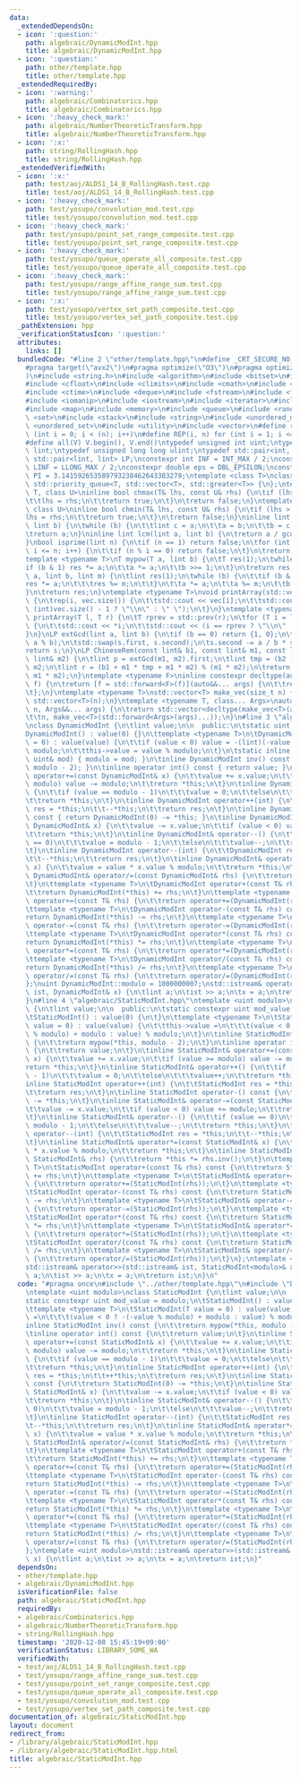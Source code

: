 ```yaml
---
data:
  _extendedDependsOn:
  - icon: ':question:'
    path: algebraic/DynamicModInt.hpp
    title: algebraic/DynamicModInt.hpp
  - icon: ':question:'
    path: other/template.hpp
    title: other/template.hpp
  _extendedRequiredBy:
  - icon: ':warning:'
    path: algebraic/Combinatorics.hpp
    title: algebraic/Combinatorics.hpp
  - icon: ':heavy_check_mark:'
    path: algebraic/NumberTheoreticTransform.hpp
    title: algebraic/NumberTheoreticTransform.hpp
  - icon: ':x:'
    path: string/RollingHash.hpp
    title: string/RollingHash.hpp
  _extendedVerifiedWith:
  - icon: ':x:'
    path: test/aoj/ALDS1_14_B_RollingHash.test.cpp
    title: test/aoj/ALDS1_14_B_RollingHash.test.cpp
  - icon: ':heavy_check_mark:'
    path: test/yosupo/convolution_mod.test.cpp
    title: test/yosupo/convolution_mod.test.cpp
  - icon: ':heavy_check_mark:'
    path: test/yosupo/point_set_range_composite.test.cpp
    title: test/yosupo/point_set_range_composite.test.cpp
  - icon: ':heavy_check_mark:'
    path: test/yosupo/queue_operate_all_composite.test.cpp
    title: test/yosupo/queue_operate_all_composite.test.cpp
  - icon: ':heavy_check_mark:'
    path: test/yosupo/range_affine_range_sum.test.cpp
    title: test/yosupo/range_affine_range_sum.test.cpp
  - icon: ':x:'
    path: test/yosupo/vertex_set_path_composite.test.cpp
    title: test/yosupo/vertex_set_path_composite.test.cpp
  _pathExtension: hpp
  _verificationStatusIcon: ':question:'
  attributes:
    links: []
  bundledCode: "#line 2 \"other/template.hpp\"\n#define _CRT_SECURE_NO_WARNINGS\n\
    #pragma target(\"avx2\")\n#pragma optimize(\"O3\")\n#pragma optimize(\"unroll-loops\"\
    )\n#include <string.h>\n#include <algorithm>\n#include <bitset>\n#include <cassert>\n\
    #include <cfloat>\n#include <climits>\n#include <cmath>\n#include <complex>\n\
    #include <ctime>\n#include <deque>\n#include <fstream>\n#include <functional>\n\
    #include <iomanip>\n#include <iostream>\n#include <iterator>\n#include <list>\n\
    #include <map>\n#include <memory>\n#include <queue>\n#include <random>\n#include\
    \ <set>\n#include <stack>\n#include <string>\n#include <unordered_map>\n#include\
    \ <unordered_set>\n#include <utility>\n#include <vector>\n#define rep(i, n) for\
    \ (int i = 0; i < (n); i++)\n#define REP(i, n) for (int i = 1; i <= (n); i++)\n\
    #define all(V) V.begin(), V.end()\ntypedef unsigned int uint;\ntypedef long long\
    \ lint;\ntypedef unsigned long long ulint;\ntypedef std::pair<int, int> P;\ntypedef\
    \ std::pair<lint, lint> LP;\nconstexpr int INF = INT_MAX / 2;\nconstexpr lint\
    \ LINF = LLONG_MAX / 2;\nconstexpr double eps = DBL_EPSILON;\nconstexpr double\
    \ PI = 3.141592653589793238462643383279;\ntemplate <class T>\nclass prique : public\
    \ std::priority_queue<T, std::vector<T>, std::greater<T>> {\n};\ntemplate <class\
    \ T, class U>\ninline bool chmax(T& lhs, const U& rhs) {\n\tif (lhs < rhs) {\n\
    \t\tlhs = rhs;\n\t\treturn true;\n\t}\n\treturn false;\n}\ntemplate <class T,\
    \ class U>\ninline bool chmin(T& lhs, const U& rhs) {\n\tif (lhs > rhs) {\n\t\t\
    lhs = rhs;\n\t\treturn true;\n\t}\n\treturn false;\n}\ninline lint gcd(lint a,\
    \ lint b) {\n\twhile (b) {\n\t\tlint c = a;\n\t\ta = b;\n\t\tb = c % b;\n\t}\n\
    \treturn a;\n}\ninline lint lcm(lint a, lint b) {\n\treturn a / gcd(a, b) * b;\n\
    }\nbool isprime(lint n) {\n\tif (n == 1) return false;\n\tfor (int i = 2; i *\
    \ i <= n; i++) {\n\t\tif (n % i == 0) return false;\n\t}\n\treturn true;\n}\n\
    template <typename T>\nT mypow(T a, lint b) {\n\tT res(1);\n\twhile (b) {\n\t\t\
    if (b & 1) res *= a;\n\t\ta *= a;\n\t\tb >>= 1;\n\t}\n\treturn res;\n}\nlint modpow(lint\
    \ a, lint b, lint m) {\n\tlint res(1);\n\twhile (b) {\n\t\tif (b & 1) {\n\t\t\t\
    res *= a;\n\t\t\tres %= m;\n\t\t}\n\t\ta *= a;\n\t\ta %= m;\n\t\tb >>= 1;\n\t\
    }\n\treturn res;\n}\ntemplate <typename T>\nvoid printArray(std::vector<T>& vec)\
    \ {\n\trep(i, vec.size()) {\n\t\tstd::cout << vec[i];\n\t\tstd::cout << (i ==\
    \ (int)vec.size() - 1 ? \"\\n\" : \" \");\n\t}\n}\ntemplate <typename T>\nvoid\
    \ printArray(T l, T r) {\n\tT rprev = std::prev(r);\n\tfor (T i = l; i != r; i++)\
    \ {\n\t\tstd::cout << *i;\n\t\tstd::cout << (i == rprev ? \"\\n\" : \" \");\n\t\
    }\n}\nLP extGcd(lint a, lint b) {\n\tif (b == 0) return {1, 0};\n\tLP s = extGcd(b,\
    \ a % b);\n\tstd::swap(s.first, s.second);\n\ts.second -= a / b * s.first;\n\t\
    return s;\n}\nLP ChineseRem(const lint& b1, const lint& m1, const lint& b2, const\
    \ lint& m2) {\n\tlint p = extGcd(m1, m2).first;\n\tlint tmp = (b2 - b1) * p %\
    \ m2;\n\tlint r = (b1 + m1 * tmp + m1 * m2) % (m1 * m2);\n\treturn std::make_pair(r,\
    \ m1 * m2);\n}\ntemplate <typename F>\ninline constexpr decltype(auto) lambda_fix(F&&\
    \ f) {\n\treturn [f = std::forward<F>(f)](auto&&... args) {\n\t\treturn f(f, std::forward<decltype(args)>(args)...);\n\
    \t};\n}\ntemplate <typename T>\nstd::vector<T> make_vec(size_t n) {\n\treturn\
    \ std::vector<T>(n);\n}\ntemplate <typename T, class... Args>\nauto make_vec(size_t\
    \ n, Args&&... args) {\n\treturn std::vector<decltype(make_vec<T>(args...))>(\n\
    \t\tn, make_vec<T>(std::forward<Args>(args)...));\n}\n#line 3 \"algebraic/DynamicModInt.hpp\"\
    \nclass DynamicModInt {\n\tlint value;\n\n  public:\n\tstatic uint modulo;\n\t\
    DynamicModInt() : value(0) {}\n\ttemplate <typename T>\n\tDynamicModInt(T value\
    \ = 0) : value(value) {\n\t\tif (value < 0) value = -(lint)(-value % modulo) +\
    \ modulo;\n\t\tthis->value = value % modulo;\n\t}\n\tstatic inline void setMod(const\
    \ uint& mod) { modulo = mod; }\n\tinline DynamicModInt inv() const { return mypow(*this,\
    \ modulo - 2); }\n\tinline operator int() const { return value; }\n\tinline DynamicModInt&\
    \ operator+=(const DynamicModInt& x) {\n\t\tvalue += x.value;\n\t\tif (value >=\
    \ modulo) value -= modulo;\n\t\treturn *this;\n\t}\n\tinline DynamicModInt& operator++()\
    \ {\n\t\tif (value == modulo - 1)\n\t\t\tvalue = 0;\n\t\telse\n\t\t\tvalue++;\n\
    \t\treturn *this;\n\t}\n\tinline DynamicModInt operator++(int) {\n\t\tDynamicModInt\
    \ res = *this;\n\t\t--*this;\n\t\treturn res;\n\t}\n\tinline DynamicModInt operator-()\
    \ const { return DynamicModInt(0) -= *this; }\n\tinline DynamicModInt& operator-=(const\
    \ DynamicModInt& x) {\n\t\tvalue -= x.value;\n\t\tif (value < 0) value += modulo;\n\
    \t\treturn *this;\n\t}\n\tinline DynamicModInt& operator--() {\n\t\tif (value\
    \ == 0)\n\t\t\tvalue = modulo - 1;\n\t\telse\n\t\t\tvalue--;\n\t\treturn *this;\n\
    \t}\n\tinline DynamicModInt operator--(int) {\n\t\tDynamicModInt res = *this;\n\
    \t\t--*this;\n\t\treturn res;\n\t}\n\tinline DynamicModInt& operator*=(const DynamicModInt&\
    \ x) {\n\t\tvalue = value * x.value % modulo;\n\t\treturn *this;\n\t}\n\tinline\
    \ DynamicModInt& operator/=(const DynamicModInt& rhs) {\n\t\treturn *this *= rhs.inv();\n\
    \t}\n\ttemplate <typename T>\n\tDynamicModInt operator+(const T& rhs) const {\n\
    \t\treturn DynamicModInt(*this) += rhs;\n\t}\n\ttemplate <typename T>\n\tDynamicModInt&\
    \ operator+=(const T& rhs) {\n\t\treturn operator+=(DynamicModInt(rhs));\n\t}\n\
    \ttemplate <typename T>\n\tDynamicModInt operator-(const T& rhs) const {\n\t\t\
    return DynamicModInt(*this) -= rhs;\n\t}\n\ttemplate <typename T>\n\tDynamicModInt&\
    \ operator-=(const T& rhs) {\n\t\treturn operator-=(DynamicModInt(rhs));\n\t}\n\
    \ttemplate <typename T>\n\tDynamicModInt operator*(const T& rhs) const {\n\t\t\
    return DynamicModInt(*this) *= rhs;\n\t}\n\ttemplate <typename T>\n\tDynamicModInt&\
    \ operator*=(const T& rhs) {\n\t\treturn operator*=(DynamicModInt(rhs));\n\t}\n\
    \ttemplate <typename T>\n\tDynamicModInt operator/(const T& rhs) const {\n\t\t\
    return DynamicModInt(*this) /= rhs;\n\t}\n\ttemplate <typename T>\n\tDynamicModInt&\
    \ operator/=(const T& rhs) {\n\t\treturn operator/=(DynamicModInt(rhs));\n\t}\n\
    };\nuint DynamicModInt::modulo = 1000000007;\nstd::istream& operator>>(std::istream&\
    \ ist, DynamicModInt& x) {\n\tlint a;\n\tist >> a;\n\tx = a;\n\treturn ist;\n\
    }\n#line 4 \"algebraic/StaticModInt.hpp\"\ntemplate <uint modulo>\nclass StaticModInt\
    \ {\n\tlint value;\n\n  public:\n\tstatic constexpr uint mod_value = modulo;\n\
    \tStaticModInt() : value(0) {\n\t}\n\ttemplate <typename T>\n\tStaticModInt(T\
    \ value = 0) : value(value) {\n\t\tthis->value =\n\t\t\t(value < 0 ? -(-value\
    \ % modulo) + modulo : value) % modulo;\n\t}\n\tinline StaticModInt inv() const\
    \ {\n\t\treturn mypow(*this, modulo - 2);\n\t}\n\tinline operator int() const\
    \ {\n\t\treturn value;\n\t}\n\tinline StaticModInt& operator+=(const StaticModInt&\
    \ x) {\n\t\tvalue += x.value;\n\t\tif (value >= modulo) value -= modulo;\n\t\t\
    return *this;\n\t}\n\tinline StaticModInt& operator++() {\n\t\tif (value == modulo\
    \ - 1)\n\t\t\tvalue = 0;\n\t\telse\n\t\t\tvalue++;\n\t\treturn *this;\n\t}\n\t\
    inline StaticModInt operator++(int) {\n\t\tStaticModInt res = *this;\n\t\t++*this;\n\
    \t\treturn res;\n\t}\n\tinline StaticModInt operator-() const {\n\t\treturn StaticModInt(0)\
    \ -= *this;\n\t}\n\tinline StaticModInt& operator-=(const StaticModInt& x) {\n\
    \t\tvalue -= x.value;\n\t\tif (value < 0) value += modulo;\n\t\treturn *this;\n\
    \t}\n\tinline StaticModInt& operator--() {\n\t\tif (value == 0)\n\t\t\tvalue =\
    \ modulo - 1;\n\t\telse\n\t\t\tvalue--;\n\t\treturn *this;\n\t}\n\tinline StaticModInt\
    \ operator--(int) {\n\t\tStaticModInt res = *this;\n\t\t--*this;\n\t\treturn res;\n\
    \t}\n\tinline StaticModInt& operator*=(const StaticModInt& x) {\n\t\tvalue = value\
    \ * x.value % modulo;\n\t\treturn *this;\n\t}\n\tinline StaticModInt& operator/=(const\
    \ StaticModInt& rhs) {\n\t\treturn *this *= rhs.inv();\n\t}\n\ttemplate <typename\
    \ T>\n\tStaticModInt operator+(const T& rhs) const {\n\t\treturn StaticModInt(*this)\
    \ += rhs;\n\t}\n\ttemplate <typename T>\n\tStaticModInt& operator+=(const T& rhs)\
    \ {\n\t\treturn operator+=(StaticModInt(rhs));\n\t}\n\ttemplate <typename T>\n\
    \tStaticModInt operator-(const T& rhs) const {\n\t\treturn StaticModInt(*this)\
    \ -= rhs;\n\t}\n\ttemplate <typename T>\n\tStaticModInt& operator-=(const T& rhs)\
    \ {\n\t\treturn operator-=(StaticModInt(rhs));\n\t}\n\ttemplate <typename T>\n\
    \tStaticModInt operator*(const T& rhs) const {\n\t\treturn StaticModInt(*this)\
    \ *= rhs;\n\t}\n\ttemplate <typename T>\n\tStaticModInt& operator*=(const T& rhs)\
    \ {\n\t\treturn operator*=(StaticModInt(rhs));\n\t}\n\ttemplate <typename T>\n\
    \tStaticModInt operator/(const T& rhs) const {\n\t\treturn StaticModInt(*this)\
    \ /= rhs;\n\t}\n\ttemplate <typename T>\n\tStaticModInt& operator/=(const T& rhs)\
    \ {\n\t\treturn operator/=(StaticModInt(rhs));\n\t}\n};\ntemplate <uint modulo>\n\
    std::istream& operator>>(std::istream& ist, StaticModInt<modulo>& x) {\n\tlint\
    \ a;\n\tist >> a;\n\tx = a;\n\treturn ist;\n}\n"
  code: "#pragma once\n#include \"../other/template.hpp\"\n#include \"DynamicModInt.hpp\"\
    \ntemplate <uint modulo>\nclass StaticModInt {\n\tlint value;\n\n  public:\n\t\
    static constexpr uint mod_value = modulo;\n\tStaticModInt() : value(0) {\n\t}\n\
    \ttemplate <typename T>\n\tStaticModInt(T value = 0) : value(value) {\n\t\tthis->value\
    \ =\n\t\t\t(value < 0 ? -(-value % modulo) + modulo : value) % modulo;\n\t}\n\t\
    inline StaticModInt inv() const {\n\t\treturn mypow(*this, modulo - 2);\n\t}\n\
    \tinline operator int() const {\n\t\treturn value;\n\t}\n\tinline StaticModInt&\
    \ operator+=(const StaticModInt& x) {\n\t\tvalue += x.value;\n\t\tif (value >=\
    \ modulo) value -= modulo;\n\t\treturn *this;\n\t}\n\tinline StaticModInt& operator++()\
    \ {\n\t\tif (value == modulo - 1)\n\t\t\tvalue = 0;\n\t\telse\n\t\t\tvalue++;\n\
    \t\treturn *this;\n\t}\n\tinline StaticModInt operator++(int) {\n\t\tStaticModInt\
    \ res = *this;\n\t\t++*this;\n\t\treturn res;\n\t}\n\tinline StaticModInt operator-()\
    \ const {\n\t\treturn StaticModInt(0) -= *this;\n\t}\n\tinline StaticModInt& operator-=(const\
    \ StaticModInt& x) {\n\t\tvalue -= x.value;\n\t\tif (value < 0) value += modulo;\n\
    \t\treturn *this;\n\t}\n\tinline StaticModInt& operator--() {\n\t\tif (value ==\
    \ 0)\n\t\t\tvalue = modulo - 1;\n\t\telse\n\t\t\tvalue--;\n\t\treturn *this;\n\
    \t}\n\tinline StaticModInt operator--(int) {\n\t\tStaticModInt res = *this;\n\t\
    \t--*this;\n\t\treturn res;\n\t}\n\tinline StaticModInt& operator*=(const StaticModInt&\
    \ x) {\n\t\tvalue = value * x.value % modulo;\n\t\treturn *this;\n\t}\n\tinline\
    \ StaticModInt& operator/=(const StaticModInt& rhs) {\n\t\treturn *this *= rhs.inv();\n\
    \t}\n\ttemplate <typename T>\n\tStaticModInt operator+(const T& rhs) const {\n\
    \t\treturn StaticModInt(*this) += rhs;\n\t}\n\ttemplate <typename T>\n\tStaticModInt&\
    \ operator+=(const T& rhs) {\n\t\treturn operator+=(StaticModInt(rhs));\n\t}\n\
    \ttemplate <typename T>\n\tStaticModInt operator-(const T& rhs) const {\n\t\t\
    return StaticModInt(*this) -= rhs;\n\t}\n\ttemplate <typename T>\n\tStaticModInt&\
    \ operator-=(const T& rhs) {\n\t\treturn operator-=(StaticModInt(rhs));\n\t}\n\
    \ttemplate <typename T>\n\tStaticModInt operator*(const T& rhs) const {\n\t\t\
    return StaticModInt(*this) *= rhs;\n\t}\n\ttemplate <typename T>\n\tStaticModInt&\
    \ operator*=(const T& rhs) {\n\t\treturn operator*=(StaticModInt(rhs));\n\t}\n\
    \ttemplate <typename T>\n\tStaticModInt operator/(const T& rhs) const {\n\t\t\
    return StaticModInt(*this) /= rhs;\n\t}\n\ttemplate <typename T>\n\tStaticModInt&\
    \ operator/=(const T& rhs) {\n\t\treturn operator/=(StaticModInt(rhs));\n\t}\n\
    };\ntemplate <uint modulo>\nstd::istream& operator>>(std::istream& ist, StaticModInt<modulo>&\
    \ x) {\n\tlint a;\n\tist >> a;\n\tx = a;\n\treturn ist;\n}"
  dependsOn:
  - other/template.hpp
  - algebraic/DynamicModInt.hpp
  isVerificationFile: false
  path: algebraic/StaticModInt.hpp
  requiredBy:
  - algebraic/Combinatorics.hpp
  - algebraic/NumberTheoreticTransform.hpp
  - string/RollingHash.hpp
  timestamp: '2020-12-08 15:45:19+09:00'
  verificationStatus: LIBRARY_SOME_WA
  verifiedWith:
  - test/aoj/ALDS1_14_B_RollingHash.test.cpp
  - test/yosupo/range_affine_range_sum.test.cpp
  - test/yosupo/point_set_range_composite.test.cpp
  - test/yosupo/queue_operate_all_composite.test.cpp
  - test/yosupo/convolution_mod.test.cpp
  - test/yosupo/vertex_set_path_composite.test.cpp
documentation_of: algebraic/StaticModInt.hpp
layout: document
redirect_from:
- /library/algebraic/StaticModInt.hpp
- /library/algebraic/StaticModInt.hpp.html
title: algebraic/StaticModInt.hpp
---
```

